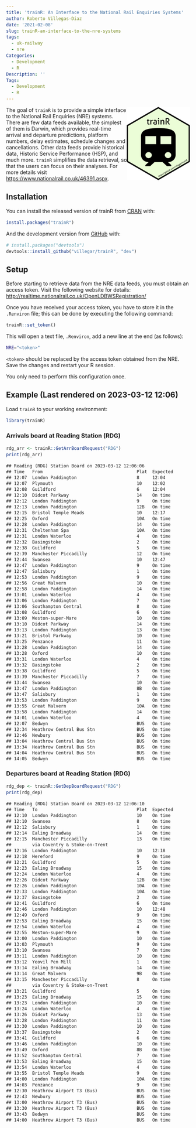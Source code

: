 ```yaml
---
title: 'trainR: An Interface to the National Rail Enquiries Systems'
author: Roberto Villegas-Diaz
date: '2021-02-08'
slug: trainR-an-interface-to-the-nre-systems
tags:
  - uk-railway
  - nre
Categories:
  - Development
  - R
Description: ''
Tags:
  - Development
  - R
---
```


<img src="https://raw.githubusercontent.com/villegar/trainR/main/inst/images/logo.png" alt="logo" align="right" height=200px/>

The goal of `trainR` is to provide a simple interface to the 
National Rail Enquiries (NRE) systems. There are few data feeds 
available, the simplest of them is Darwin, which provides real-time 
arrival and departure predictions, platform numbers, delay estimates, 
schedule changes and cancellations. Other data feeds provide historical 
data, Historic Service Performance (HSP), and much more. `trainR` 
simplifies the data retrieval, so that the users can focus on their 
analyses. For more details visit 
https://www.nationalrail.co.uk/46391.aspx.

## Installation

You can install the released version of trainR from [CRAN](https://CRAN.R-project.org) with:

``` r
install.packages("trainR")
```

And the development version from [GitHub](https://github.com/) with:

``` r
# install.packages("devtools")
devtools::install_github("villegar/trainR", "dev")
```

## Setup
Before starting to retrieve data from the NRE data feeds, you must obtain an access token. 
Visit the following website for details: http://realtime.nationalrail.co.uk/OpenLDBWSRegistration/

Once you have received your access token, you have to store it in the `.Renviron` file; this can be 
done by executing the following command:


```r
trainR::set_token()
```

This will open a text file, `.Renviron`, add a new line at the end (as follows):

```bash
NRE="<token>"
```

`<token>` should be replaced by the access token obtained from the NRE. Save the changes and restart 
your R session.

You only need to perform this configuration once.

## Example (Last rendered on 2023-03-12 12:06)

Load `trainR` to your working environment:

```r
library(trainR)
```

### Arrivals board at Reading Station (RDG)


```r
rdg_arr <- trainR::GetArrBoardRequest("RDG")
print(rdg_arr)
```

```
## Reading (RDG) Station Board on 2023-03-12 12:06:06
## Time   From                                    Plat  Expected
## 12:07  London Paddington                       8     12:04
## 12:07  Plymouth                                10    12:02
## 12:08  Guildford                               6     12:04
## 12:10  Didcot Parkway                          14    On time
## 12:12  London Paddington                       9     On time
## 12:13  London Paddington                       12B   On time
## 12:15  Bristol Temple Meads                    10    12:17
## 12:25  Oxford                                  10A   On time
## 12:28  London Paddington                       14    On time
## 12:31  Cheltenham Spa                          10A   On time
## 12:31  London Waterloo                         4     On time
## 12:32  Basingstoke                             2     On time
## 12:38  Guildford                               5     On time
## 12:39  Manchester Piccadilly                   12    On time
## 12:44  Swansea                                 10    12:47
## 12:47  London Paddington                       9     On time
## 12:47  Salisbury                               1     On time
## 12:53  London Paddington                       9     On time
## 12:56  Great Malvern                           10    On time
## 12:58  London Paddington                       14    On time
## 13:01  London Waterloo                         4     On time
## 13:06  London Paddington                       7     On time
## 13:06  Southampton Central                     8     On time
## 13:08  Guildford                               6     On time
## 13:09  Weston-super-Mare                       10    On time
## 13:10  Didcot Parkway                          14    On time
## 13:13  London Paddington                       13    On time
## 13:21  Bristol Parkway                         10    On time
## 13:25  Penzance                                11    On time
## 13:28  London Paddington                       14    On time
## 13:28  Oxford                                  10    On time
## 13:31  London Waterloo                         4     On time
## 13:32  Basingstoke                             2     On time
## 13:38  Guildford                               5     On time
## 13:39  Manchester Piccadilly                   7     On time
## 13:44  Swansea                                 10    On time
## 13:47  London Paddington                       8B    On time
## 13:47  Salisbury                               1     On time
## 13:53  London Paddington                       9     On time
## 13:55  Great Malvern                           10A   On time
## 13:58  London Paddington                       14    On time
## 14:01  London Waterloo                         4     On time
## 12:07  Bedwyn                                  BUS   On time
## 12:34  Heathrow Central Bus Stn                BUS   On time
## 12:46  Newbury                                 BUS   On time
## 13:04  Heathrow Central Bus Stn                BUS   On time
## 13:34  Heathrow Central Bus Stn                BUS   On time
## 14:04  Heathrow Central Bus Stn                BUS   On time
## 14:05  Bedwyn                                  BUS   On time
```

### Departures board at Reading Station (RDG)


```r
rdg_dep <- trainR::GetDepBoardRequest("RDG")
print(rdg_dep)
```

```
## Reading (RDG) Station Board on 2023-03-12 12:06:10
## Time   To                                      Plat  Expected
## 12:10  London Paddington                       10    On time
## 12:10  Swansea                                 8     On time
## 12:12  Salisbury                               1     On time
## 12:14  Ealing Broadway                         14    On time
## 12:15  Manchester Piccadilly                   13    On time
##        via Coventry & Stoke-on-Trent           
## 12:16  London Paddington                       10    12:18
## 12:18  Hereford                                9     On time
## 12:21  Guildford                               5     On time
## 12:23  Ealing Broadway                         15    On time
## 12:24  London Waterloo                         4     On time
## 12:26  Didcot Parkway                          12B   On time
## 12:26  London Paddington                       10A   On time
## 12:33  London Paddington                       10A   On time
## 12:37  Basingstoke                             2     On time
## 12:41  Guildford                               6     On time
## 12:46  London Paddington                       10    12:48
## 12:49  Oxford                                  9     On time
## 12:53  Ealing Broadway                         15    On time
## 12:54  London Waterloo                         4     On time
## 12:55  Weston-super-Mare                       9     On time
## 13:00  London Paddington                       10    On time
## 13:03  Plymouth                                9     On time
## 13:10  Swansea                                 7     On time
## 13:11  London Paddington                       10    On time
## 13:12  Yeovil Pen Mill                         1     On time
## 13:14  Ealing Broadway                         14    On time
## 13:14  Great Malvern                           9B    On time
## 13:15  Manchester Piccadilly                   8     On time
##        via Coventry & Stoke-on-Trent           
## 13:21  Guildford                               5     On time
## 13:23  Ealing Broadway                         15    On time
## 13:23  London Paddington                       10    On time
## 13:24  London Waterloo                         4     On time
## 13:26  Didcot Parkway                          13    On time
## 13:28  London Paddington                       11    On time
## 13:30  London Paddington                       10    On time
## 13:37  Basingstoke                             2     On time
## 13:41  Guildford                               6     On time
## 13:46  London Paddington                       10    On time
## 13:49  Oxford                                  8B    On time
## 13:52  Southampton Central                     7     On time
## 13:53  Ealing Broadway                         15    On time
## 13:54  London Waterloo                         4     On time
## 13:55  Bristol Temple Meads                    9     On time
## 14:00  London Paddington                       10A   On time
## 14:03  Penzance                                9     On time
## 12:30  Heathrow Airport T3 (Bus)               BUS   On time
## 12:43  Newbury                                 BUS   On time
## 13:00  Heathrow Airport T3 (Bus)               BUS   On time
## 13:30  Heathrow Airport T3 (Bus)               BUS   On time
## 13:43  Bedwyn                                  BUS   On time
## 14:00  Heathrow Airport T3 (Bus)               BUS   On time
```
